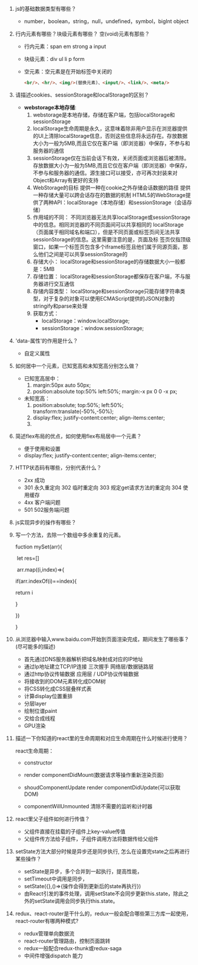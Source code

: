 1. js的基础数据类型有哪些？

   - number，boolean，string，null，undefined，symbol，bigInt object

2. 行内元素有哪些？块级元素有哪些？ 空(void)元素有那些？

   - 行内元素：span em strong a input 

   - 块级元素：div ul li  p form 

   - 空元素：空元素是在开始标签中关闭的

     ```html
     <br/>、<hr/>、<img/>(替换元素)、<input/>、<link/>、<meta/>
     ```

3. 请描述cookies、sessionStorage和localStorage的区别？

   - **webstorage本地存储**:
     1. webstorage是本地存储，存储在客户端，包括localStorage和sessionStorage
     2. localStorage生命周期是永久，这意味着除非用户显示在浏览器提供的UI上清除localStorage信息，否则这些信息将永远存在。存放数据大小为一般为5MB,而且它仅在客户端（即浏览器）中保存，不参与和服务器的通信
     3. sessionStorage仅在当前会话下有效，关闭页面或浏览器后被清除。存放数据大小为一般为5MB,而且它仅在客户端（即浏览器）中保存，不参与和服务器的通信。源生接口可以接受，亦可再次封装来对Object和Array有更好的支持
     4. WebStorage的目标
        提供一种在cookie之外存储会话数据的路径
        提供一种存储大量可以跨会话存在的数据的机制
        HTML5的WebStorage提供了两种API：localStorage（本地存储）和sessionStorage（会话存储）
     5. 作用域的不同：
        不同浏览器无法共享localStorage或sessionStorage中的信息。相同浏览器的不同页面间可以共享相同的 localStorage（页面属于相同域名和端口），但是不同页面或标签页间无法共享sessionStorage的信息。这里需要注意的是，页面及标 签页仅指顶级窗口，如果一个标签页包含多个iframe标签且他们属于同源页面，那么他们之间是可以共享sessionStorage的
     6. 存储大小：
        localStorage和sessionStorage的存储数据大小一般都是：5MB
     7. 存储位置：
        localStorage和sessionStorage都保存在客户端，不与服务器进行交互通信
     8. 存储内容类型：
        localStorage和sessionStorage只能存储字符串类型，对于复杂的对象可以使用ECMAScript提供的JSON对象的stringify和parse来处理
     9. 获取方式：
        - localStorage：window.localStorage;
        - sessionStorage：window.sessionStorage;

4. 'data-属性'的作用是什么？

   - 自定义属性

5. 如何居中一个元素，已知宽高和未知宽高分别怎么做？

   - 已知宽高居中：
     1. margin:50px auto 50px;
     2. position:absolute top:50% left:50%; margin:-x px 0 0 -x px; 
   - 未知宽高：
     1. position:absolute;  top:50%;  left:50%; transform:translate(-50%,-50%);
     2. display:flex;  justify-content:center;  align-items:center;
     3. 

6. 简述flex布局的优点，如何使用flex布局居中一个元素？

   - 便于使用和设置
   - display:flex;  justify-content:center;  align-items:center;

7. HTTP状态码有哪些，分别代表什么？

   - 2xx 成功
   - 301 永久重定向 302 临时重定向 303 规定get请求方法的重定向 304 使用缓存
   - 4xx 客户端问题
   - 501 502服务端问题

8. js实现异步的操作有哪些？

9. 写一个方法，去除一个数组中多余重复的元素。

   fuction mySet(arr){

   ​	let res=[]

   ​	arr.map((i,index)=>{

   if(arr.indexOf(i)==index){

   return i

   }

   })

   }

10. 从浏览器中输入www.baidu.com开始到页面渲染完成，期间发生了哪些事？(尽可能多的描述)

    - 首先通过DNS服务器解析把域名映射成对应的IP地址
    - 通过Ip地址建立TCP/IP连接 三次握手 网络层/数据链路层
    - 通过http协议传输数据 应用层 / UDP协议传输数据
    - 将接收到的DOM元素转化成DOM树
    - 将CSS转化成CSS层叠样式表
    - 计算display位置重排
    - 分层layer
    - 绘制位谱paint
    - 交给合成线程
    - GPU渲染

11. 描述一下你知道的react里的生命周期和对应生命周期在什么时候进行使用？

    react生命周期：

    - constructor

    - render componentDidMount(数据请求等操作重新渲染页面)
    - shoudComponentUpdate  render componentDidUpdate(可以获取DOM)
    - componentWillUnmounted 清除不需要的监听和计时器

12. react里父子组件如何进行传值？

    - 父组件直接在挂载的子组件上key-value传值
    - 父组件传方法给子组件，子组件调用方法将数据传给父组件

13. setState方法大部分时候是异步还是同步执行, 怎么在设置完state之后再进行某些操作？

    - setState是异步，多个合并到一起执行，提高性能，
    - setTimeout中调用是同步，
    - setState({},()=>{操作会得到更新后的state再执行})
    - 由React引发的事件处理，调用setState不会同步更新this.state，除此之外的setState调用会同步执行this.state。

14. redux、react-router是干什么的，redux一般会配合哪些第三方库一起使用，react-router有哪两种模式?

    - redux管理单向数据流
    - react-router管理路由，控制页面跳转
    - redux一般配合redux-thunk或redux-saga
    - 中间件增强dispatch 能力
